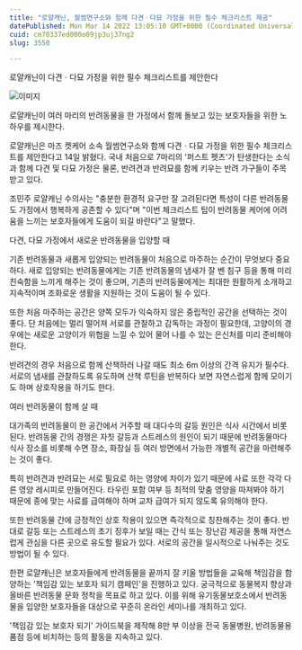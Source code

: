 ```yaml
---
title: "로얄캐닌, 월썸연구소와 함께 다견ㆍ다묘 가정을 위한 필수 체크리스트 제공"
datePublished: Mon Mar 14 2022 13:05:10 GMT+0000 (Coordinated Universal Time)
cuid: cm70337ed000o09jp3uj37ng2
slug: 3550

---
```



로얄캐닌이 다견ㆍ다묘 가정을 위한 필수 체크리스트를 제안한다

![이미지](https://cdn.hashnode.com/res/hashnode/image/upload/v1739254273103/e93dbad8-b422-405e-97d0-36cfa6b0a8bd.jpeg)

로얄캐닌이 여러 마리의 반려동물을 한 가정에서 함께 돌보고 있는 보호자들을 위한 노하우를 제시한다.

로얄캐닌은 마즈 켓케어 소속 월썸연구소와 함께 다견ㆍ다묘 가정을 위한 필수 체크리스트를 제안한다고 14일 밝혔다. 국내 처음으로 7마리의 '퍼스트 펫츠'가 탄생한다는 소식과 함께 다견 및 다묘 가정은 물론, 반려견과 반려묘를 함께 키우는 반려 가구들이 주목받고 있다.

조민주 로얄캐닌 수의사는 "충분한 환경적 요구만 잘 고려된다면 특성이 다른 반려동물도 가정에서 행복하게 공존할 수 있다"며 "이번 체크리스트 팁이 반려동물 케어에 어려움을 느끼는 보호자들에게 도움이 되길 바란다"고 말했다.

다견, 다묘 가정에서 새로운 반려동물을 입양할 때

기존 반려동물과 새롭게 입양되는 반려동물이 처음으로 마주하는 순간이 무엇보다 중요하다. 새로 입양되는 반려동물에게는 기존 반려동물의 냄새가 잘 벤 침구 등을 통해 미리 친숙함을 느끼게 해주는 것이 좋으며, 기존의 반려둥물에게는 최대한 원활하게 소개하고 지속적이며 조화로운 생활을 지원하는 것이 도움이 될 수 있다.

또한 처음 마주하는 공간은 양쪽 모두가 익숙하지 않은 중립적인 공간을 선택하는 것이 좋다. 단 처음에는 멀리 떨어져 서로를 관찰하고 감독하는 과정이 필요한데, 고양이의 경우에는 새로운 고양이가 위협을 느낄 수 있어 물어 나를 수 있는 은신처를 미리 준비해야 한다.

반려견의 경우 처음으로 함께 산책하러 나갈 때도 최소 6m 이상의 간격 유지가 필수다. 서로의 냄새를 관찰하도록 유도하며 산책 루틴을 반복하다 보면 자연스럽게 함께 모이기도 하며 상호작용을 하기도 한다.

여러 반려동물이 함께 살 때

대가족의 반려동물이 한 공간에서 거주할 때 대다수의 갈등 원인은 식사 시간에서 비롯된다. 반려동물 간의 경쟁은 자칫 갈등과 스트레스의 원인이 되기 때문에 반려동물마다 식사 장소를 비롯해 수면 장소, 화장실 등 여러 방면에서 가능한 개별적 공간을 마련해주는 것이 좋다.

특히 반려견과 반려묘는 서로 필요로 하는 영양에 차이가 있기 때문에 사료 또한 각각 다른 영양 레시피로 만들어진다. 타우린 포함 여부 등 최적의 맞춤 영양을 따져봐야 하기 때문에 종에 맞는 사료를 급여해야 하며 교차 급여가 되지 않도록 유의해야 한다.

또한 반려동물 간에 긍정적인 상호 작용이 있으면 즉각적으로 칭찬해주는 것이 좋다. 반대로 갈등 또는 스트레스의 초기 징후가 보일 때는 간식 또는 장난감 제공을 통해 자연스럽게 관심을 다른 곳으로 유도할 필요가 있다. 서로의 공간을 일시적으로 나눠주는 것도 방법이 될 수 있다.

한편 로얄캐닌은 보호자들에게 반려동물을 끝까지 잘 키울 방법들을 교육해 책임감을 함양하는 '책임감 있는 보호자 되기 캠페인'을 진행하고 있다. 궁극적으로 동물복지 향상과 올바른 반려동물 문화 정착을 목표로 하고 있다. 이를 위해 유기동물보호소에서 반려동물을 입양한 보호자들을 대상으로 꾸준히 온라인 세미나를 개최하고 있다.

'책임감 있는 보호자 되기' 가이드북을 제작해 8만 부 이상을 전국 동물병원, 반려동물용품점 등에 비치하는 등의 활동을 지속하고 있다.